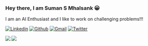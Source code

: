 ### Hey there, I am Suman S Mhalsank 😀

I am an AI Enthusiast and I like to work on challenging problems!!!

[![Linkedin](https://img.shields.io/badge/-LinkedIn-blue?&logo=Linkedin&logoColor=white)](https://www.linkedin.com/in/sumanmhalsank02)
[![Github](https://img.shields.io/badge/-Github-000?&logo=Github&logoColor=white)](https://github.com/Sumanmhalsank02)
[![Gmail](https://img.shields.io/badge/-Gmail-c14438?&logo=Gmail&logoColor=white)](mailto:sumanmhalsank2000@gmail.com)
[![Twitter](https://img.shields.io/badge/-Twitter-blue?&logo=Github&logoColor=white)](https://twitter.com/MhalsankSuman)


<img align="left" src="https://github-readme-stats.vercel.app/api?username=Sumanmhalsank02&show_icons=true&theme=blue-green">

<img align="left" src="https://github-readme-stats.vercel.app/api/top-langs/?username=Sumanmhalsank02&layout=compact&hide=html&theme=blue-green" >


